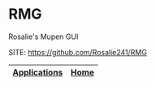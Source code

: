 # RMG

 Rosalie's Mupen GUI

 SITE: https://github.com/Rosalie241/RMG

 | [Applications](https://portable-linux-apps.github.io/apps.html) | [Home](https://portable-linux-apps.github.io)
 | --- | --- |
